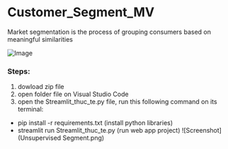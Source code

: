 # Customer_Segment_MV
Market segmentation is the process of grouping consumers based on meaningful similarities

![Image](https://data-flair.training/blogs/wp-content/uploads/sites/2/2019/07/R-project-customer-segmentation.png)

### Steps:
1. dowload zip file
2. open folder file on Visual Studio Code
3. open the Streamlit_thuc_te.py file, run this following command on its terminal:
  -  pip install -r requirements.txt (install python libraries)
  -  streamlit run Streamlit_thuc_te.py (run web app project)
 ![Screenshot](Unsupervised Segment.png)
